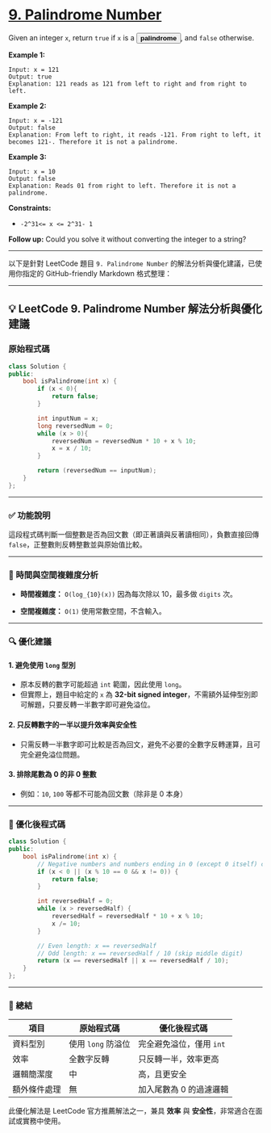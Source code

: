 # [9. Palindrome Number](https://leetcode.com/problems/palindrome-number/description/)

Given an integer <code>x</code>, return <code>true</code> if <code>x</code> is a <button type="button" aria-haspopup="dialog" aria-expanded="false" aria-controls="radix-:rp:" data-state="closed" class="">**palindrome** </button>, and <code>false</code> otherwise.

**Example 1:** 

```
Input: x = 121
Output: true
Explanation: 121 reads as 121 from left to right and from right to left.
```

**Example 2:** 

```
Input: x = -121
Output: false
Explanation: From left to right, it reads -121. From right to left, it becomes 121-. Therefore it is not a palindrome.
```

**Example 3:** 

```
Input: x = 10
Output: false
Explanation: Reads 01 from right to left. Therefore it is not a palindrome.
```

**Constraints:** 

- <code>-2^31<= x <= 2^31- 1</code>

**Follow up:**  Could you solve it without converting the integer to a string?

---

以下是針對 LeetCode 題目 `9. Palindrome Number` 的解法分析與優化建議，已使用你指定的 GitHub-friendly Markdown 格式整理：

---

## 💡 LeetCode 9. Palindrome Number 解法分析與優化建議

### 原始程式碼

```cpp
class Solution {
public:
    bool isPalindrome(int x) {
        if (x < 0){
            return false;
        }

        int inputNum = x;
        long reversedNum = 0;
        while (x > 0){
            reversedNum = reversedNum * 10 + x % 10;
            x = x / 10;
        }

        return (reversedNum == inputNum);
    }
};
```

---

### ✅ 功能說明

這段程式碼判斷一個整數是否為回文數（即正著讀與反著讀相同），負數直接回傳 `false`，正整數則反轉整數並與原始值比較。

---

### 🧠 時間與空間複雜度分析

* **時間複雜度：** `O(log_{10}(x))`
  因為每次除以 10，最多做 `digits` 次。

* **空間複雜度：** `O(1)`
  使用常數空間，不含輸入。

---

### 🔍 優化建議

#### 1. **避免使用 `long` 型別**

* 原本反轉的數字可能超過 `int` 範圍，因此使用 `long`。
* 但實際上，題目中給定的 `x` 為 **32-bit signed integer**，不需額外延伸型別即可解題，只要反轉一半數字即可避免溢位。

#### 2. **只反轉數字的一半以提升效率與安全性**

* 只需反轉一半數字即可比較是否為回文，避免不必要的全數字反轉運算，且可完全避免溢位問題。

#### 3. **排除尾數為 0 的非 0 整數**

* 例如：`10`, `100` 等都不可能為回文數（除非是 0 本身）

---

### 🚀 優化後程式碼

```cpp
class Solution {
public:
    bool isPalindrome(int x) {
        // Negative numbers and numbers ending in 0 (except 0 itself) can't be palindrome
        if (x < 0 || (x % 10 == 0 && x != 0)) {
            return false;
        }

        int reversedHalf = 0;
        while (x > reversedHalf) {
            reversedHalf = reversedHalf * 10 + x % 10;
            x /= 10;
        }

        // Even length: x == reversedHalf
        // Odd length: x == reversedHalf / 10 (skip middle digit)
        return (x == reversedHalf || x == reversedHalf / 10);
    }
};
```

---

### 📝 總結

| 項目     | 原始程式碼         | 優化後程式碼          |
| ------ | ------------- | --------------- |
| 資料型別   | 使用 `long` 防溢位 | 完全避免溢位，僅用 `int` |
| 效率     | 全數字反轉         | 只反轉一半，效率更高      |
| 邏輯簡潔度  | 中             | 高，且更安全          |
| 額外條件處理 | 無             | 加入尾數為 0 的過濾邏輯   |

此優化解法是 LeetCode 官方推薦解法之一，兼具 **效率** 與 **安全性**，非常適合在面試或實務中使用。
